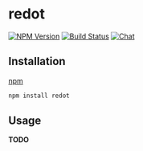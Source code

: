 # redot

[![NPM Version](https://img.shields.io/npm/v/redot.svg)](https://www.npmjs.com/package/redot)
[![Build Status](https://travis-ci.org/redotjs/redot.svg?branch=master)](https://travis-ci.org/redotjs/redot)
[![Chat](https://img.shields.io/gitter/room/redotjs/Lobby.svg)](https://gitter.im/redotjs/Lobby)

## Installation

[npm](https://docs.npmjs.com/cli/install)

```bash
npm install redot
```

## Usage

**TODO**
